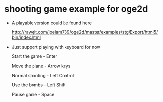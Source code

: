 # shooting game example for oge2d

- A playable version could be found here

  http://rawgit.com/joelam789/oge2d/master/examples/stg/Export/html5/bin/index.html

- Just support playing with keyboard for now

  Start the game - Enter

  Move the plane - Arrow keys

  Normal shooting - Left Control

  Use the bombs - Left Shift

  Pause game - Space

